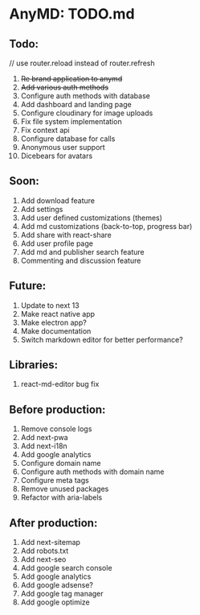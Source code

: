 # AnyMD: TODO.md

## Todo:

// use router.reload instead of router.refresh

1. ~~Re brand application to anymd~~
2. ~~Add various auth methods~~
3. Configure auth methods with database
4. Add dashboard and landing page
5. Configure cloudinary for image uploads
6. Fix file system implementation
7. Fix context api
8. Configure database for calls
9. Anonymous user support
10. Dicebears for avatars

## Soon:

1. Add download feature
2. Add settings
3. Add user defined customizations (themes)
4. Add md customizations (back-to-top, progress bar)
5. Add share with react-share
6. Add user profile page
7. Add md and publisher search feature
8. Commenting and discussion feature

## Future:

1. Update to next 13
2. Make react native app
3. Make electron app?
4. Make documentation
5. Switch markdown editor for better performance?

## Libraries:

1. react-md-editor bug fix

## Before production:

1. Remove console logs
2. Add next-pwa
3. Add next-i18n
4. Add google analytics
5. Configure domain name
6. Configure auth methods with domain name
7. Configure meta tags
8. Remove unused packages
9. Refactor with aria-labels

## After production:

1. Add next-sitemap
2. Add robots.txt
3. Add next-seo
4. Add google search console
5. Add google analytics
6. Add google adsense?
7. Add google tag manager
8. Add google optimize
